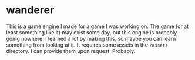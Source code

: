# wanderer

This is a game engine I made for a game I was working on.  The game (or at least something like it)
may exist some day, but this engine is probably going nowhere.  I learned a lot by making this, so
maybe you can learn something from looking at it.  It requires some assets in the `/assets` directory.
I can provide them upon request.  Probably.
